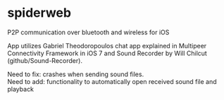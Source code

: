 spiderweb
=========

P2P communication over bluetooth and wireless for iOS

App utilizes Gabriel Theodoropoulos chat app explained in Multipeer Connectivity Framework in iOS 7 and Sound Recorder by Will Chilcut (github/Sound-Recorder).

Need to fix: crashes when sending sound files.  
Need to add: functionality to automatically open received sound file and playback

